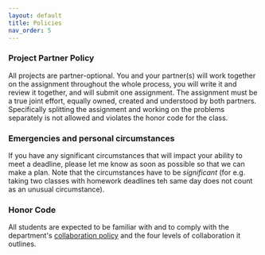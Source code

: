 ```yaml
---
layout: default 
title: Policies 
nav_order: 5
---
```



### Project Partner Policy

All projects are partner-optional.  You and your partner(s) will work together on the assignment throughout the whole process, you will write it and review it together, and will submit one assignment. The assignment must be a true joint effort, equally owned, created and understood by both partners. Specifically splitting the assignment and working on the problems separately is not allowed and violates the honor code for the class.



### Emergencies and personal circumstances

If you have any significant circumstances that  will impact your ability to meet a deadline, please let me know as soon as possible so that we can make a plan. Note that the circumstances have to be _significant_ (for e.g. taking two classes with homework deadlines teh same day does not count as an unusual circumstance). 


### Honor Code 

All students are expected to be familiar with and to comply with the department's [collaboration policy](https://turing.bowdoin.edu/dept/collab.php)  and the four levels of collaboration it outlines. 

